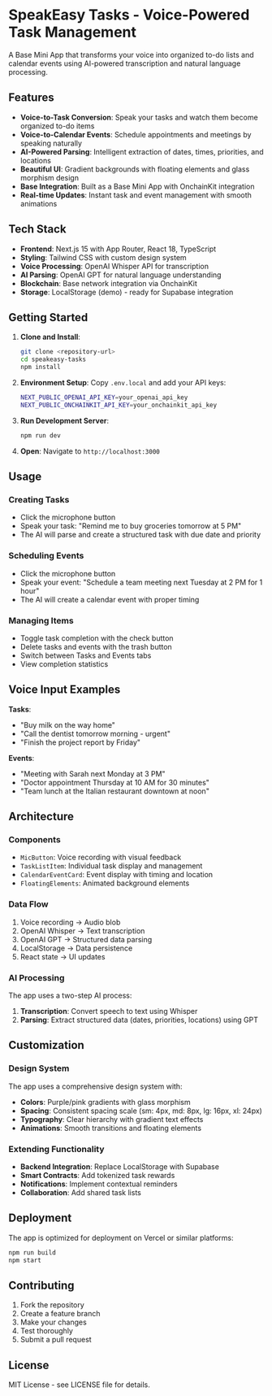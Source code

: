 # SpeakEasy Tasks - Voice-Powered Task Management

A Base Mini App that transforms your voice into organized to-do lists and calendar events using AI-powered transcription and natural language processing.

## Features

- **Voice-to-Task Conversion**: Speak your tasks and watch them become organized to-do items
- **Voice-to-Calendar Events**: Schedule appointments and meetings by speaking naturally
- **AI-Powered Parsing**: Intelligent extraction of dates, times, priorities, and locations
- **Beautiful UI**: Gradient backgrounds with floating elements and glass morphism design
- **Base Integration**: Built as a Base Mini App with OnchainKit integration
- **Real-time Updates**: Instant task and event management with smooth animations

## Tech Stack

- **Frontend**: Next.js 15 with App Router, React 18, TypeScript
- **Styling**: Tailwind CSS with custom design system
- **Voice Processing**: OpenAI Whisper API for transcription
- **AI Parsing**: OpenAI GPT for natural language understanding
- **Blockchain**: Base network integration via OnchainKit
- **Storage**: LocalStorage (demo) - ready for Supabase integration

## Getting Started

1. **Clone and Install**:
   ```bash
   git clone <repository-url>
   cd speakeasy-tasks
   npm install
   ```

2. **Environment Setup**:
   Copy `.env.local` and add your API keys:
   ```bash
   NEXT_PUBLIC_OPENAI_API_KEY=your_openai_api_key
   NEXT_PUBLIC_ONCHAINKIT_API_KEY=your_onchainkit_api_key
   ```

3. **Run Development Server**:
   ```bash
   npm run dev
   ```

4. **Open**: Navigate to `http://localhost:3000`

## Usage

### Creating Tasks
- Click the microphone button
- Speak your task: "Remind me to buy groceries tomorrow at 5 PM"
- The AI will parse and create a structured task with due date and priority

### Scheduling Events
- Click the microphone button  
- Speak your event: "Schedule a team meeting next Tuesday at 2 PM for 1 hour"
- The AI will create a calendar event with proper timing

### Managing Items
- Toggle task completion with the check button
- Delete tasks and events with the trash button
- Switch between Tasks and Events tabs
- View completion statistics

## Voice Input Examples

**Tasks**:
- "Buy milk on the way home"
- "Call the dentist tomorrow morning - urgent"
- "Finish the project report by Friday"

**Events**:
- "Meeting with Sarah next Monday at 3 PM"
- "Doctor appointment Thursday at 10 AM for 30 minutes"
- "Team lunch at the Italian restaurant downtown at noon"

## Architecture

### Components
- `MicButton`: Voice recording with visual feedback
- `TaskListItem`: Individual task display and management
- `CalendarEventCard`: Event display with timing and location
- `FloatingElements`: Animated background elements

### Data Flow
1. Voice recording → Audio blob
2. OpenAI Whisper → Text transcription
3. OpenAI GPT → Structured data parsing
4. LocalStorage → Data persistence
5. React state → UI updates

### AI Processing
The app uses a two-step AI process:
1. **Transcription**: Convert speech to text using Whisper
2. **Parsing**: Extract structured data (dates, priorities, locations) using GPT

## Customization

### Design System
The app uses a comprehensive design system with:
- **Colors**: Purple/pink gradients with glass morphism
- **Spacing**: Consistent spacing scale (sm: 4px, md: 8px, lg: 16px, xl: 24px)
- **Typography**: Clear hierarchy with gradient text effects
- **Animations**: Smooth transitions and floating elements

### Extending Functionality
- **Backend Integration**: Replace LocalStorage with Supabase
- **Smart Contracts**: Add tokenized task rewards
- **Notifications**: Implement contextual reminders
- **Collaboration**: Add shared task lists

## Deployment

The app is optimized for deployment on Vercel or similar platforms:

```bash
npm run build
npm start
```

## Contributing

1. Fork the repository
2. Create a feature branch
3. Make your changes
4. Test thoroughly
5. Submit a pull request

## License

MIT License - see LICENSE file for details.
